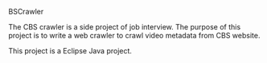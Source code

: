 BSCrawler

The CBS crawler is a side project of job interview. The purpose of this project is to write a web crawler to crawl video metadata from CBS website.

This project is a Eclipse Java project.

